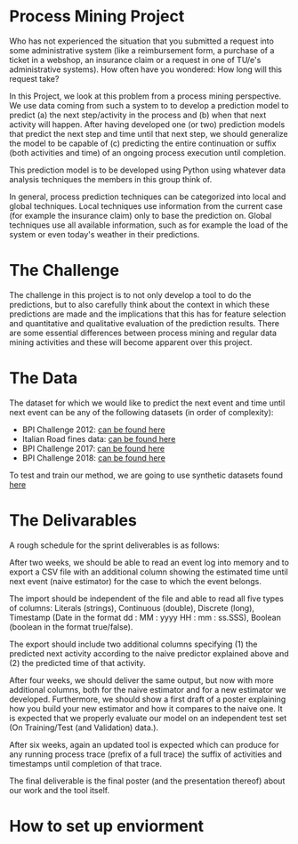 # Process Mining Project

Who has not experienced the situation that you submitted a request into some administrative system (like a reimbursement form, a purchase of a ticket in a webshop, an insurance claim or a request in one of TU/e's administrative systems). How often have you wondered: How long will this request take? 

In this Project, we look at this problem from a process mining perspective. We use data coming from such a system to to develop a prediction model to predict (a) the next step/activity in the process and (b) when that next activity will happen. After having developed one (or two) prediction models that predict the next step and time until that next step, we should generalize the model to be capable of (c) predicting the entire continuation or suffix (both activities and time) of an ongoing process execution until completion.

This prediction model is to be developed using Python using whatever data analysis techniques the members in this group think of.

In general, process prediction techniques can be categorized into local and global techniques. Local techniques use information from the current case (for example the insurance claim) only to base the prediction on. Global techniques use all available information, such as for example the load of the system or even today's weather in their predictions. 

# The Challenge

The challenge in this project is to not only develop a tool to do the predictions, but to also carefully think about the context in which these predictions are made and the implications that this has for feature selection and quantitative and qualitative evaluation of the prediction results. There are some essential differences between process mining and regular data mining activities and these will become apparent over this project.

# The Data

The dataset for which we would like to predict the next event and time until next event can be any of the following datasets (in order of complexity):

- BPI Challenge 2012: [can be found here]([http://www.example.com](https://doi.org/10.4121/uuid:3926db30-f712-4394-aebc-75976070e91f)https://doi.org/10.4121/uuid:3926db30-f712-4394-aebc-75976070e91f)
- Italian Road fines data: [can be found here](https://doi.org/10.4121/uuid:270fd440-1057-4fb9-89a9-b699b47990f5)
- BPI Challenge 2017: [can be found here](https://doi.org/10.4121/uuid:5f3067df-f10b-45da-b98b-86ae4c7a310b)
- BPI Challenge 2018: [can be found here](https://doi.org/10.4121/uuid:3301445f-95e8-4ff0-98a4-901f1f204972)

To test and train our method, we are going to use synthetic datasets found [here](https://data.4tu.nl/search?q=:keyword:%20%22real%20life%20event%20logs%22)

# The Delivarables 

A rough schedule for the sprint deliverables is as follows:

After two weeks, we should be able to read an event log into memory and to export a CSV file with an additional column showing the estimated time until next event (naive estimator) for the case to which the event belongs.

The import should be independent of the file and able to read all five types of columns: Literals (strings), Continuous (double), Discrete (long), Timestamp (Date in the format dd : MM : yyyy HH : mm : ss.SSS), Boolean (boolean in the format true/false). 

The export should include two additional columns specifying (1) the predicted next activity according to the naive predictor explained above and (2) the predicted time of that activity.

After four weeks, we should deliver the same output, but now with more additional columns, both for the naive estimator and for a new estimator we developed. Furthermore, we should show a first draft of a poster explaining how you build your new estimator and how it compares to the naive one. It is expected that we properly evaluate our model on an independent test set (On Training/Test (and Validation) data.).

After six weeks, again an updated tool is expected which can produce for any running process trace (prefix of a full trace) the suffix of activities and timestamps until completion of that trace. 

The final deliverable is the final poster (and the presentation thereof) about our work and the tool itself.

# How to set up enviorment

